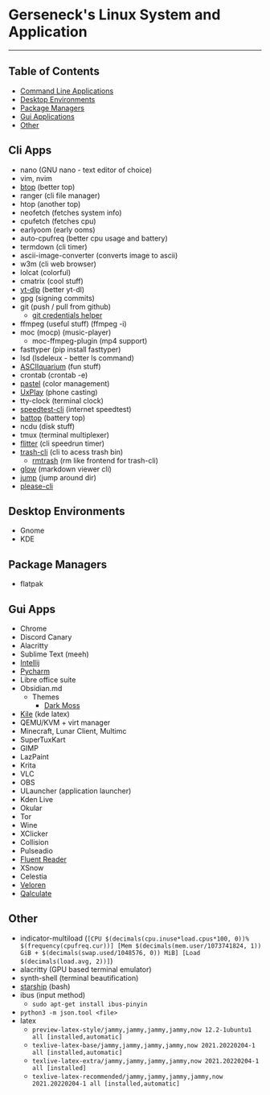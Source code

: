 # Gerseneck's Linux System and Application
---

## Table of Contents
- [Command Line Applications](#cli-apps)
- [Desktop Environments](#desktop-environments)
- [Package Managers](#package-managers)
- [Gui Applications](#gui-apps)
- [Other](#other)

## Cli Apps
- nano (GNU nano - text editor of choice)
- vim, nvim
- [btop](https://github.com/aristocratos/btop) (better top)
- ranger (cli file manager)
- htop (another top)
- neofetch (fetches system info)
- cpufetch (fetches cpu)
- earlyoom (early ooms)
- auto-cpufreq (better cpu usage and battery)
- termdown (cli timer)
- ascii-image-converter (converts image to ascii)
- w3m (cli web browser)
- lolcat (colorful)
- cmatrix (cool stuff)
- [yt-dlp](https://github.com/yt-dlp/yt-dlp) (better yt-dl)
- gpg (signing commits)
- git (push / pull from github)
	- [git credentials helper](https://stackoverflow.com/questions/35942754/how-can-i-save-username-and-password-in-git)
- ffmpeg (useful stuff) (ffmpeg -i)
- moc (mocp) (music-player)
	- moc-ffmpeg-plugin (mp4 support)
- fasttyper (pip install fasttyper)
- lsd (lsdeleux - better ls command)
- [ASCIIquarium](https://github.com/cmatsuoka/asciiquarium) (fun stuff)
- crontab (crontab -e)
- [pastel](https://github.com/sharkdp/pastel) (color management)
- [UxPlay](https://github.com/antimof/UxPlay) (phone casting)
- tty-clock (terminal clock)
- [speedtest-cli](https://github.com/sivel/speedtest-cli) (internet speedtest)
- [battop](https://github.com/svartalf/rust-battop) (battery top)
- ncdu (disk stuff)
- tmux (terminal multiplexer)
- [flitter](https://github.com/alexozer/flitter) (cli speedrun timer)
- [trash-cli](https://github.com/andreafrancia/trash-cli) (cli to acess trash bin)
	- [rmtrash](https://github.com/PhrozenByte/rmtrash) (rm like frontend for trash-cli)
- [glow](https://github.com/charmbracelet/glow) (markdown viewer cli)
- [jump](https://github.com/gsamokovarov/jump) (jump around dir)
- [please-cli](https://github.com/NayamAmarshe/please)

## Desktop Environments
- Gnome
- KDE

## Package Managers
- flatpak

## Gui Apps
- Chrome
- Discord Canary
- Alacritty
- Sublime Text (meeh)
- [Intellij](https://www.jetbrains.com/toolbox-app/)
- [Pycharm](https://www.jetbrains.com/toolbox-app/)
- Libre office suite
- Obsidian.md
	- Themes
		- [Dark Moss](https://github.com/sergey900553/obsidian_githublike_theme)
- [Kile](https://apps.kde.org/kile/) (kde latex)
- QEMU/KVM + virt manager
- Minecraft, Lunar Client, Multimc
- SuperTuxKart
- GIMP
- LazPaint
- Krita
- VLC
- OBS
- ULauncher (application launcher)
- Kden Live
- Okular
- Tor
- Wine
- XClicker
- Collision
- Pulseadio
- [Fluent Reader](https://github.com/yang991178/fluent-reader)
- XSnow
- Celestia
- [Veloren](https://veloren.net/)
- [Qalculate](https://qalculate.github.io/index.html)

## Other
- indicator-multiload (`[CPU $(decimals(cpu.inuse*load.cpus*100, 0))% $(frequency(cpufreq.cur))] [Mem $(decimals(mem.user/1073741824, 1)) GiB + $(decimals(swap.used/1048576, 0)) MiB] [Load $(decimals(load.avg, 2))]`)
- alacritty (GPU based terminal emulator)
- synth-shell (terminal beautification)
- [starship](https://starship.rs/) (bash)
- ibus (input method)
	- `sudo apt-get install ibus-pinyin`
- `python3 -m json.tool <file>`
- latex
	- `preview-latex-style/jammy,jammy,jammy,jammy,now 12.2-1ubuntu1 all [installed,automatic]`
	- `texlive-latex-base/jammy,jammy,jammy,jammy,now 2021.20220204-1 all [installed,automatic]`
	- `texlive-latex-extra/jammy,jammy,jammy,jammy,now 2021.20220204-1 all [installed]`
	- `texlive-latex-recommended/jammy,jammy,jammy,jammy,now 2021.20220204-1 all [installed,automatic]`
